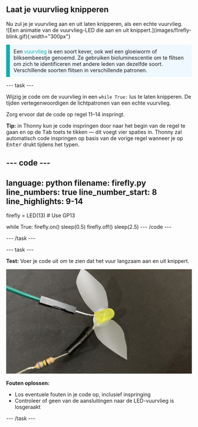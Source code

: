 ## Laat je vuurvlieg knipperen

<div style="display: flex; flex-wrap: wrap">
<div style="flex-basis: 200px; flex-grow: 1; margin-right: 15px;">
Nu zul je je vuurvlieg aan en uit laten knipperen, als een echte vuurvlieg. 
</div>
<div>
![Een animatie van de vuurvlieg-LED die aan en uit knippert.](images/firefly-blink.gif){:width="300px"}
</div>
</div>

<p style='border-left: solid; border-width:10px; border-color: #0faeb0; background-color: aliceblue; padding: 10px;'>
Een <span style="color: #0faeb0">vuurvlieg</span> is een soort kever, ook wel een gloeiworm of bliksembeestje genoemd. Ze gebruiken bioluminescentie om te flitsen om zich te identificeren met andere leden van dezelfde soort. Verschillende soorten flitsen in verschillende patronen. 
</p>

--- task ---

Wijzig je code om de vuurvlieg in een `while True:` lus te laten knipperen. De tijden vertegenwoordigen de lichtpatronen van een echte vuurvlieg.

Zorg ervoor dat de code op regel 11–14 inspringt.

**Tip:** in Thonny kun je code inspringen door naar het begin van de regel te gaan en op de <kbd>Tab</kbd> toets te tikken — dit voegt vier spaties in. Thonny zal automatisch code inspringen op basis van de vorige regel wanneer je op <kbd>Enter</kbd> drukt tijdens het typen.

--- code ---
---
language: python filename: firefly.py line_numbers: true line_number_start: 8
line_highlights: 9-14
---
firefly = LED(13) # Use GP13

while True: firefly.on() sleep(0.5) firefly.off() sleep(2.5) --- /code ---

--- /task ---

--- task ---

**Test:** Voer je code uit om te zien dat het vuur langzaam aan en uit knippert.

![Een animatie van de vuurvlieg-LED die aan en uit knippert.](images/firefly-blink.gif)

**Fouten oplossen:**

+ Los eventuele fouten in je code op, inclusief inspringing
+ Controleer of geen van de aansluitingen naar de LED-vuurvlieg is losgeraakt

--- /task ---